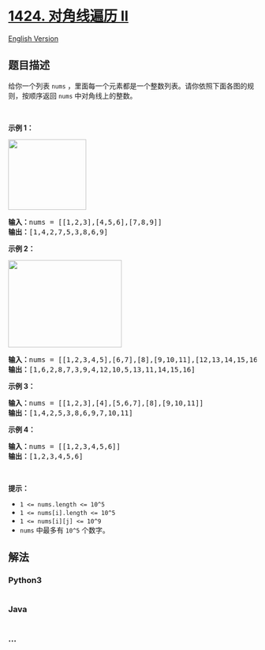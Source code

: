 # [1424. 对角线遍历 II](https://leetcode.cn/problems/diagonal-traverse-ii)

[English Version](/solution/1400-1499/1424.Diagonal%20Traverse%20II/README_EN.md)

## 题目描述

<!-- 这里写题目描述 -->

<p>给你一个列表&nbsp;<code>nums</code>&nbsp;，里面每一个元素都是一个整数列表。请你依照下面各图的规则，按顺序返回&nbsp;<code>nums</code>&nbsp;中对角线上的整数。</p>

<p>&nbsp;</p>

<p><strong>示例 1：</strong></p>

<p><strong><img alt="" src="https://fastly.jsdelivr.net/gh/doocs/leetcode@main/solution/1400-1499/1424.Diagonal%20Traverse%20II/images/sample_1_1784.png" style="height: 143px; width: 158px;"></strong></p>

<pre><strong>输入：</strong>nums = [[1,2,3],[4,5,6],[7,8,9]]
<strong>输出：</strong>[1,4,2,7,5,3,8,6,9]
</pre>

<p><strong>示例 2：</strong></p>

<p><strong><img alt="" src="https://fastly.jsdelivr.net/gh/doocs/leetcode@main/solution/1400-1499/1424.Diagonal%20Traverse%20II/images/sample_2_1784.png" style="height: 177px; width: 230px;"></strong></p>

<pre><strong>输入：</strong>nums = [[1,2,3,4,5],[6,7],[8],[9,10,11],[12,13,14,15,16]]
<strong>输出：</strong>[1,6,2,8,7,3,9,4,12,10,5,13,11,14,15,16]
</pre>

<p><strong>示例 3：</strong></p>

<pre><strong>输入：</strong>nums = [[1,2,3],[4],[5,6,7],[8],[9,10,11]]
<strong>输出：</strong>[1,4,2,5,3,8,6,9,7,10,11]
</pre>

<p><strong>示例 4：</strong></p>

<pre><strong>输入：</strong>nums = [[1,2,3,4,5,6]]
<strong>输出：</strong>[1,2,3,4,5,6]
</pre>

<p>&nbsp;</p>

<p><strong>提示：</strong></p>

<ul>
	<li><code>1 &lt;= nums.length &lt;= 10^5</code></li>
	<li><code>1 &lt;= nums[i].length &lt;=&nbsp;10^5</code></li>
	<li><code>1 &lt;= nums[i][j] &lt;= 10^9</code></li>
	<li><code>nums</code>&nbsp;中最多有&nbsp;<code>10^5</code>&nbsp;个数字。</li>
</ul>

## 解法

<!-- 这里可写通用的实现逻辑 -->

<!-- tabs:start -->

### **Python3**

<!-- 这里可写当前语言的特殊实现逻辑 -->

```python


```

### **Java**

<!-- 这里可写当前语言的特殊实现逻辑 -->

```java


```

### **...**

```


```

<!-- tabs:end -->
